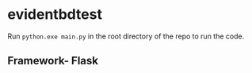 # evidentbdtest

Run `python.exe main.py` in the root directory of the repo to run the code.

## Framework- Flask
